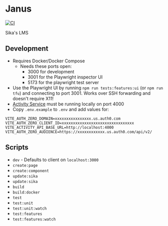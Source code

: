 # Janus

[![CI](https://github.com/sikaeducation/janus/actions/workflows/main.yml/badge.svg)](https://github.com/sikaeducation/janus/actions/workflows/main.yml)

Sika's LMS

## Development

- Requires Docker/Docker Compose
  - Needs these ports open:
    - 3000 for development
    - 3001 for the Playwright inspector UI
    - 5173 for the playwright test server
- Use the Playwright UI by running `npm run tests:features:ui` (or `npm run tfu`) and connecting to port 3001. Works over SSH forwarding and doesn't require X11!
- [Activity Service](https://github.com/sikaeducation/activity-service) must be running locally on port 4000
- Copy `.env.example` to `.env` and add values for:

```env
VITE_AUTH_ZERO_DOMAIN=xxxxxxxxxxxxxxxx.us.auth0.com
VITE_AUTH_ZERO_CLIENT_ID=xxxxxxxxxxxxxxxxxxxxxxxxxxxxxxxx
VITE_ACTIVITY_API_BASE_URL=http://localhost:4000
VITE_AUTH_ZERO_AUDIENCE=https://xxxxxxxxxxxx.us.auth0.com/api/v2/
```

## Scripts

- `dev` - Defaults to client on `localhost:3000`
- `create:page`
- `create:component`
- `update:sika`
- `update:sika`
- `build`
- `build:docker`
- `test`
- `test:unit`
- `test:unit:watch`
- `test:features`
- `test:features:watch`
